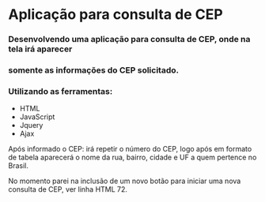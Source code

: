 # Aplicação para consulta de CEP

### Desenvolvendo uma aplicação para consulta de CEP, onde na tela irá aparecer
### somente as informações do CEP solicitado.

### Utilizando as ferramentas:

* HTML
* JavaScript
* Jquery
* Ajax

Após informado o CEP: irá repetir o número do CEP, logo após em formato de 
tabela aparecerá o nome da rua, bairro, cidade e UF a quem pertence no Brasil.

No momento parei na inclusão de um novo botão para iniciar uma nova consulta de CEP, ver linha HTML 72.
